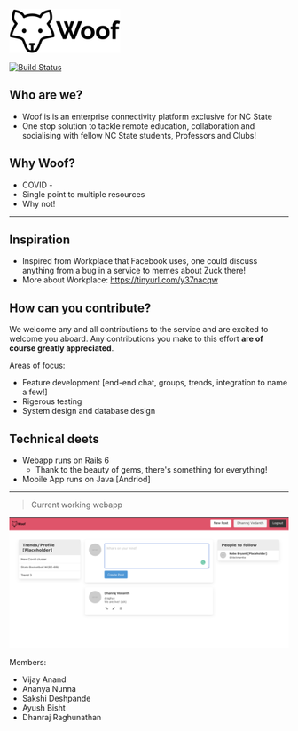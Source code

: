 

<img src="woof.png" alt="Woof!" width="200" />

[![Build Status](https://travis-ci.org/DhanrajVedanth/Woof_app.svg?branch=master)](https://travis-ci.org/DhanrajVedanth/Woof_app)

## Who are we?
- Woof is is an enterprise connectivity platform exclusive for NC State
- One stop solution to tackle remote education, collaboration and socialising with fellow NC State students, Professors and Clubs! 

## Why Woof? 
- COVID - 
- Single point to multiple resources 
- Why not! 
---

## Inspiration
- Inspired from Workplace that Facebook uses, one could discuss anything from a bug in a service to memes about Zuck there! 
- More about Workplace: https://tinyurl.com/y37nacqw 

## How can you contribute?

We welcome any and all contributions to the service and are excited to welcome you aboard. Any contributions you make to this effort **are of course greatly appreciated**.

Areas of focus: 
- Feature development [end-end chat, groups, trends, integration to name a few!]
- Rigerous testing 
- System design and database design

## Technical deets

- Webapp runs on Rails 6 
	- Thank to the beauty of gems, there's something for everything! 
- Mobile App runs on Java [Andriod]
---

> Current working webapp

<img src="woof_site.png" width="1000"/>

Members: 
 - Vijay Anand
 - Ananya Nunna 
 - Sakshi Deshpande
 - Ayush Bisht
 - Dhanraj Raghunathan
